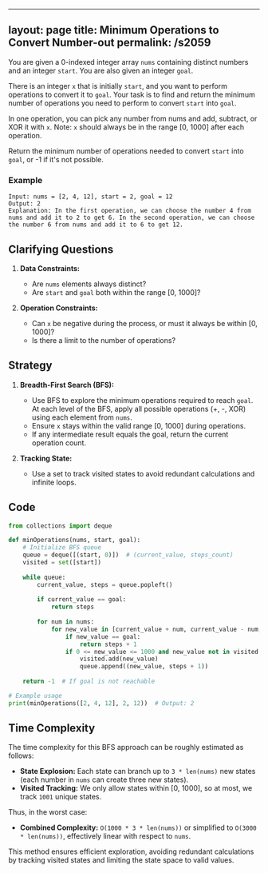 
---
layout: page
title:  Minimum Operations to Convert Number-out
permalink: /s2059
---

You are given a 0-indexed integer array `nums` containing distinct numbers and an integer `start`. You are also given an integer `goal`.

There is an integer `x` that is initially `start`, and you want to perform operations to convert it to `goal`. Your task is to find and return the minimum number of operations you need to perform to convert `start` into `goal`.

In one operation, you can pick any number from nums and add, subtract, or XOR it with `x`. 
Note: `x` should always be in the range [0, 1000] after each operation.

Return the minimum number of operations needed to convert `start` into `goal`, or -1 if it's not possible.

### Example
```text
Input: nums = [2, 4, 12], start = 2, goal = 12
Output: 2
Explanation: In the first operation, we can choose the number 4 from nums and add it to 2 to get 6. In the second operation, we can choose the number 6 from nums and add it to 6 to get 12.
```

## Clarifying Questions

1. **Data Constraints:**
   - Are `nums` elements always distinct?
   - Are `start` and `goal` both within the range [0, 1000]?

2. **Operation Constraints:**
   - Can `x` be negative during the process, or must it always be within [0, 1000]?
   - Is there a limit to the number of operations?

## Strategy

1. **Breadth-First Search (BFS):**
   - Use BFS to explore the minimum operations required to reach `goal`. At each level of the BFS, apply all possible operations (+, -, XOR) using each element from `nums`.
   - Ensure `x` stays within the valid range [0, 1000] during operations.
   - If any intermediate result equals the goal, return the current operation count.

2. **Tracking State:**
   - Use a set to track visited states to avoid redundant calculations and infinite loops.

## Code

```python
from collections import deque

def minOperations(nums, start, goal):
    # Initialize BFS queue
    queue = deque([(start, 0)])  # (current_value, steps_count)
    visited = set([start])
    
    while queue:
        current_value, steps = queue.popleft()
        
        if current_value == goal:
            return steps
        
        for num in nums:
            for new_value in [current_value + num, current_value - num, current_value ^ num]:
                if new_value == goal:
                    return steps + 1
                if 0 <= new_value <= 1000 and new_value not in visited:
                    visited.add(new_value)
                    queue.append((new_value, steps + 1))
    
    return -1  # If goal is not reachable

# Example usage
print(minOperations([2, 4, 12], 2, 12))  # Output: 2
```

## Time Complexity

The time complexity for this BFS approach can be roughly estimated as follows:
- **State Explosion:** Each state can branch up to `3 * len(nums)` new states (each number in `nums` can create three new states).
- **Visited Tracking:** We only allow states within [0, 1000], so at most, we track `1001` unique states.

Thus, in the worst case:
- **Combined Complexity:** `O(1000 * 3 * len(nums))` or simplified to `O(3000 * len(nums))`, effectively linear with respect to `nums`.

This method ensures efficient exploration, avoiding redundant calculations by tracking visited states and limiting the state space to valid values.
